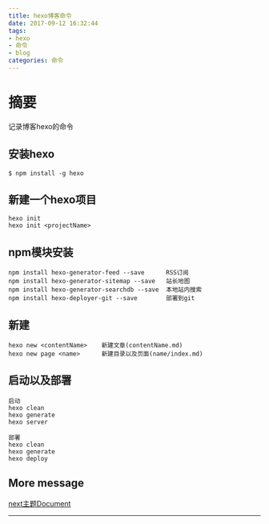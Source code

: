 ```yaml
---
title: hexo博客命令
date: 2017-09-12 16:32:44
tags:
- hexo
- 命令
- blog
categories: 命令
---
```

# 摘要

记录博客hexo的命令

## 安装hexo
```{bash}
$ npm install -g hexo
```

## 新建一个hexo项目
```{bash}
hexo init
hexo init <projectName>
```

## npm模块安装
```{bash}
npm install hexo-generator-feed --save      RSS订阅
npm install hexo-generator-sitemap --save   站长地图
npm install hexo-generator-searchdb --save  本地站内搜索
npm install hexo-deployer-git --save        部署到git
```

## 新建
```{bash}
hexo new <contentName>    新建文章(contentName.md)
hexo new page <name>      新建目录以及页面(name/index.md)
```

## 启动以及部署
```{bash}
启动
hexo clean
hexo generate
hexo server

部署
hexo clean
hexo generate
hexo deploy
```

## More message
[next主题Document](http://theme-next.iissnan.com)

<!-- more -->
---
